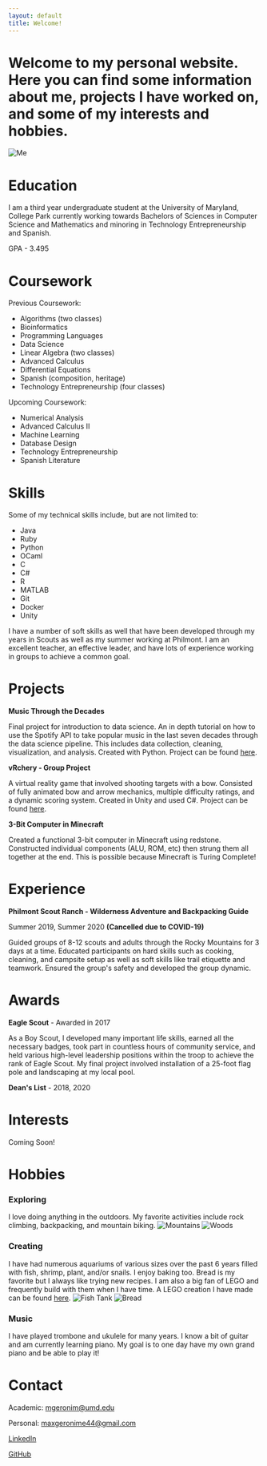 ```yaml
---
layout: default
title: Welcome!
---
```


# Welcome to my personal website. Here you can find some information about me, projects I have worked on, and some of my interests and hobbies.

![Me](/img/me.jpg)

# Education

I am a third year undergraduate student at the University of Maryland, College Park currently working towards Bachelors of Sciences in Computer Science and Mathematics and minoring in Technology Entrepreneurship and Spanish.

GPA - 3.495

# Coursework

Previous Coursework:
- Algorithms (two classes)
- Bioinformatics
- Programming Languages
- Data Science
- Linear Algebra (two classes)
- Advanced Calculus
- Differential Equations
- Spanish (composition, heritage)
- Technology Entrepreneurship (four classes)

Upcoming Coursework:
- Numerical Analysis
- Advanced Calculus II
- Machine Learning
- Database Design
- Technology Entrepreneurship
- Spanish Literature

# Skills
Some of my technical skills include, but are not limited to:
- Java
- Ruby
- Python
- OCaml
- C
- C#
- R
- MATLAB
- Git
- Docker
- Unity

I have a number of soft skills as well that have been developed through my years in Scouts as well as my summer working at Philmont. I am an excellent teacher, an effective leader, and have lots of experience working in groups to achieve a common goal.

# Projects

**Music Through the Decades**

Final project for introduction to data science. An in depth tutorial on how to use the Spotify API to take popular music in the last seven decades through the data science pipeline. This includes data collection, cleaning, visualization, and analysis. Created with Python. Project can be found [here](https://maximgeronime.com/final_tutorial/).

**vRchery - Group Project**

A virtual reality game that involved shooting targets with a bow. Consisted of fully animated bow and arrow mechanics, multiple difficulty ratings, and a dynamic scoring system. Created in Unity and used C#. Project can be found [here](https://github.com/maximusprime742/vRchery).

**3-Bit Computer in Minecraft**

Created a functional 3-bit computer in Minecraft using redstone. Constructed individual components (ALU, ROM, etc) then strung them all together at the end. This is possible because Minecraft is Turing Complete!

# Experience

**Philmont Scout Ranch - Wilderness Adventure and Backpacking Guide**

Summer 2019, Summer 2020 **(Cancelled due to COVID-19)**

Guided groups of 8-12 scouts and adults through the Rocky Mountains for 3 days at a time. Educated participants on hard skills such as cooking, cleaning, and campsite setup as well as soft skills like trail etiquette and teamwork. Ensured the group's safety and developed the group dynamic.

# Awards

**Eagle Scout** - Awarded in 2017

As a Boy Scout, I developed many important life skills, earned all the necessary badges, took part in countless hours of community service, and held various high-level leadership positions within the troop to achieve the rank of Eagle Scout.
My final project involved installation of a 25-foot flag pole and landscaping at my local pool.

**Dean's List** - 2018, 2020

# Interests

Coming Soon!

# Hobbies

### Exploring
I love doing anything in the outdoors. My favorite activities include rock climbing, backpacking, and mountain biking.
![Mountains](/img/backpacking.JPG)
![Woods](/img/woods.JPG)


### Creating
I have had numerous aquariums of various sizes over the past 6 years filled with fish, shrimp, plant, and/or snails. I enjoy baking too. Bread is my favorite but I always like trying new recipes. I am also a big fan of LEGO and frequently build with them when I have time.  A LEGO creation I have made can be found [here](https://drive.google.com/file/d/1SiWOdRe88m-0R7zn1SBCsStZWxWuopdn/view?usp=sharing).
![Fish Tank](/img/fish.jpg)
![Bread](/img/bread.jpg)


### Music
I have played trombone and ukulele for many years. I know a bit of guitar and am currently learning piano. My goal is to one day have my own grand piano and be able to play it!

# Contact

Academic: <mgeronim@umd.edu>

Personal: <maxgeronime44@gmail.com>

[LinkedIn](https://linkedin.com/in/maximgeronime)

[GitHub](https://github.com/maximusprime742)
